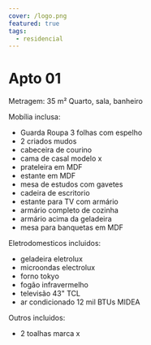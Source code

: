 ```yaml
---
cover: /logo.png
featured: true
tags:
  - residencial
---
```


# Apto 01

Metragem: 35 m²
Quarto, sala, banheiro

Mobília inclusa:

- Guarda Roupa 3 folhas com espelho
- 2 criados mudos
- cabeceira de courino
- cama de casal modelo x
- prateleira em MDF
- estante em MDF
- mesa de estudos com gavetes
- cadeira de escritorio
- estante para TV com armário
- armário completo de cozinha
- armário acima da geladeira
- mesa para banquetas em MDF

Eletrodomesticos incluidos:

- geladeira eletrolux
- microondas electrolux
- forno tokyo
- fogão infravermelho
- televisão 43" TCL
- ar condicionado 12 mil BTUs MIDEA

Outros incluidos:

- 2 toalhas marca x
